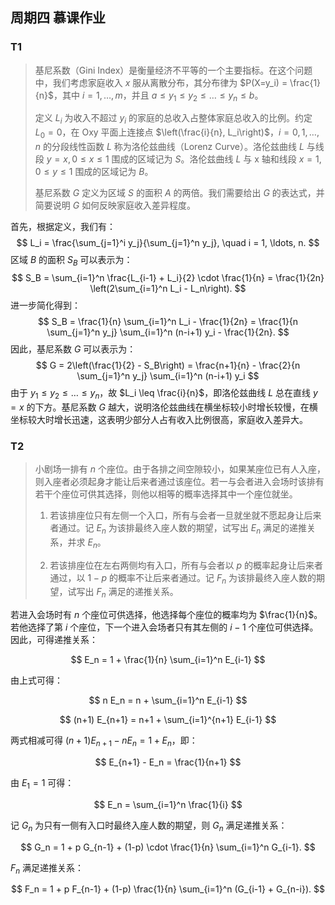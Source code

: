 ## 周期四 慕课作业

### T1 

> 基尼系数（Gini Index）是衡量经济不平等的一个主要指标。在这个问题中，我们考虑家庭收入 $x$ 服从离散分布，其分布律为 $P(X=y_i) = \frac{1}{n}$，其中 $i = 1, \ldots, m$，并且 $a \leq y_1 \leq y_2 \leq \ldots \leq y_n \leq b$。
>
> 定义 $L_i$ 为收入不超过 $y_i$ 的家庭的总收入占整体家庭总收入的比例。约定 $L_0 = 0$，在 Oxy 平面上连接点 $\left(\frac{i}{n}, L_i\right)$，$i = 0, 1, \ldots, n$ 的分段线性函数 $L$ 称为洛伦兹曲线（Lorenz Curve）。洛伦兹曲线 $L$ 与线段 $y = x, 0 \leq x \leq 1$ 围成的区域记为 $S$。洛伦兹曲线 $L$ 与 x 轴和线段 $x = 1, 0 \leq y \leq 1$ 围成的区域记为 $B$。
>
> 基尼系数 $G$ 定义为区域 $S$ 的面积 $A$ 的两倍。我们需要给出 $G$ 的表达式，并简要说明 $G$ 如何反映家庭收入差异程度。

首先，根据定义，我们有：
$$
L_i = \frac{\sum_{j=1}^i y_j}{\sum_{j=1}^n y_j}, \quad i = 1, \ldots, n.
$$
区域 $B$ 的面积 $S_B$ 可以表示为：
$$
S_B = \sum_{i=1}^n \frac{L_{i-1} + L_i}{2} \cdot \frac{1}{n} = \frac{1}{2n} \left(2\sum_{i=1}^n L_i - L_n\right).
$$
进一步简化得到：
$$
S_B = \frac{1}{n} \sum_{i=1}^n L_i - \frac{1}{2n} = \frac{1}{n \sum_{j=1}^n y_j} \sum_{i=1}^n (n-i+1) y_i - \frac{1}{2n}.
$$
因此，基尼系数 $G$ 可以表示为：
$$
G = 2\left(\frac{1}{2} - S_B\right) = \frac{n+1}{n} - \frac{2}{n \sum_{j=1}^n y_j} \sum_{i=1}^n (n-i+1) y_i
$$
由于 $y_1 \leq y_2 \leq \ldots \leq y_n$，故 $L_i \leq \frac{i}{n}$，即洛伦兹曲线 $L$ 总在直线 $y = x$ 的下方。基尼系数 $G$ 越大，说明洛伦兹曲线在横坐标较小时增长较慢，在横坐标较大时增长迅速，这表明少部分人占有收入比例很高，家庭收入差异大。

### T2

> 小剧场一排有 $n$ 个座位。由于各排之间空隙较小，如果某座位已有人入座，则入座者必须起身才能让后来者通过该座位。若一与会者进入会场时该排有若干个座位可供其选择，则他以相等的概率选择其中一个座位就坐。
>
> 1. 若该排座位只有左侧一个入口，所有与会者一旦就坐就不愿起身让后来者通过。记 $E_n$ 为该排最终入座人数的期望，试写出 $E_n$ 满足的递推关系，并求 $E_n$。
>
> 2. 若该排座位在左右两侧均有入口，所有与会者以 $p$ 的概率起身让后来者通过，以 $1-p$ 的概率不让后来者通过。记 $F_n$ 为该排最终入座人数的期望，试写出 $F_n$ 满足的递推关系。

若进入会场时有 $n$ 个座位可供选择，他选择每个座位的概率均为 $\frac{1}{n}$。若他选择了第 $i$ 个座位，下一个进入会场者只有其左侧的 $i-1$ 个座位可供选择。因此，可得递推关系：

$$ E_n = 1 + \frac{1}{n} \sum_{i=1}^n E_{i-1} $$

由上式可得：

$$ n E_n = n + \sum_{i=1}^n E_{i-1} $$

$$ (n+1) E_{n+1} = n+1 + \sum_{i=1}^{n+1} E_{i-1} $$

两式相减可得 $(n+1) E_{n+1} - n E_n = 1 + E_n$，即：

$$ E_{n+1} - E_n = \frac{1}{n+1} $$

由 $E_1 = 1$ 可得：

$$ E_n = \sum_{i=1}^n \frac{1}{i} $$

记 $G_n$ 为只有一侧有入口时最终入座人数的期望，则 $G_n$ 满足递推关系：

$$ G_n = 1 + p G_{n-1} + (1-p) \cdot \frac{1}{n} \sum_{i=1}^n G_{i-1}. $$

$F_n$ 满足递推关系：

$$ F_n = 1 + p F_{n-1} + (1-p) \frac{1}{n} \sum_{i=1}^n (G_{i-1} + G_{n-i}). $$